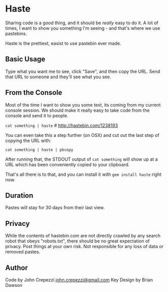 # Haste

Sharing code is a good thing, and it should be _really_ easy to do it.
A lot of times, I want to show you something I'm seeing - and that's where we use pastebins.

Haste is the prettiest, easist to use pastebin ever made.

## Basic Usage

Type what you want me to see, click "Save", and then copy the URL.  Send that URL
to someone and they'll see what you see.

## From the Console

Most of the time I want to show you some text, its coming from my current console session.
We should make it really easy to take code from the console and send it to people.

`cat something | haste` # http://hastebin.com/1238193

You can even take this a step further (on OSX) and cut out the last step of copying the URL with:

`cat something | haste | pbcopy`

After running that, the STDOUT output of `cat something` will show up at a URL which has
been conveniently copied to your clipboard.

That's all there is to that, and you can install it with `gem install haste` right now.

## Duration

Pastes will stay for 30 days from their last view.

## Privacy

While the contents of hastebin.com are not directly crawled by any search robot that
obeys "robots.txt", there should be no great expectation of privacy.  Post things at your
own risk. Not responsible for any loss of data or removed pastes.

## Author

Code by John Crepezzi <john.crepezzi@gmail.com>
Key Design by Brian Dawson
